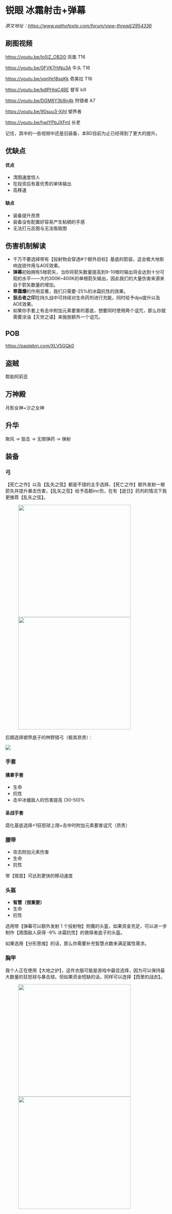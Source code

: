 # 锐眼  冰霜射击+弹幕

*原文地址：https://www.pathofexile.com/forum/view-thread/2954336*

## 刷图视频

https://youtu.be/Io5lZ_OB2l0 凤凰 T16

https://youtu.be/0FVK7rhNu3A 牛头 T16

https://youtu.be/yqnYe18spKk 奇美拉 T16

https://youtu.be/kdlPHlqC4BE 督军 kill

https://youtu.be/DGM6Y3b9n4k 狩猎者 A7

https://youtu.be/90suu3-XjhI 塑界者

https://youtu.be/hwlYPbJXFmI 长老

记住，其中的一些视频中还是旧装备，本BD目前为止已经得到了更大的提升。



## 优缺点

#### 优点

- 清图速度惊人
- 在投资后有着优秀的单体输出
- 高移速

#### 缺点

- 装备提升昂贵
- 装备没有配置好容易产生粘稠的手感
- 无法打元反图与无法吸取图



## 伤害机制解读

- 千万不要选择带有【投射物会穿透#个额外目标】基底的箭袋，这会极大地影响连锁作用与AOE效果。
- **弹幕**初始拥有5根箭矢，当你将箭矢数量提高到9-10根时输出将会达到十分可观的水平——大约300K~400K的单根箭矢输出，因此我们的大量伤害来源来自于箭矢数量的增加。
- **寒霜爆**的作用显著，我们只需要-25%的冰霜抗性的效果。
- **狙击者之印**在持久战中可持续对生命药剂进行充能，同时给予dps提升以及AOE效果。
- 如果你手套上有击中附加元素要害的基底，想要同时使用两个诅咒，那么你就需要涂油【灭世之语】来施放额外一个诅咒。

## POB

https://pastebin.com/XLV5GQk0

## 盗贼

帮助阿莉亚

## 万神殿

月影女神+沙之女神

## 升华

聚风 → 狙击 → 无限弹药 → 弹射

## 装备

### 弓

【死亡之作】以及【乱矢之弦】都是不错的主手选择，【死亡之作】额外发射一根箭矢并提升暴击伤害，【乱矢之弦】给予高额inc伤，在有【逝日】药剂的情况下我更推荐【乱矢之弦】。

<figure class="third">
    <img src="E:\poe_trans\ICESHOT\pic\death's-opus.png" width="350"/><img src="E:\poe_trans\ICESHOT\pic\chin-sol.png" width="350"/>
</figure>
后期选择塑界底子的林野猎弓（极其昂贵）：

![](E:\poe_trans\ICESHOT\pic\thicketBow.png)

### 手套

#### 擒拿手套

- 生命
- 抗性
- 击中冰缓敌人的伤害提高 (30–50)%

#### 圣战手套

腐化基底选择+1狂怒球上限+击中时附加元素要害诅咒（昂贵）

### 腰带

- 攻击附加元素伤害
- 生命
- 抗性

带【猎首】可达到更快的移动速度

### 头盔

- **智慧（很重要）**
- 生命
- 抗性

选用带【弹幕可以额外发射 1 个投射物】附魔的头盔，如果资金充足，可以进一步制作【周围敌人获得 -9% 冰霜抗性】的救赎者底子的头盔。

如果选用【分形思维】的话，那么你需要补充智慧点数来满足属性需求。

### 胸甲

我个人正在使用【大地之护】，这件衣服可能是游戏中最佳选择，因为可以保持最大数量的狂怒球与暴击球。但如果资金短缺的话，同样可以选择【西里的战衣】。

<figure class="third">
    <img src="E:\poe_trans\ICESHOT\pic\farrul's-fur.png" width="350"/><img src="E:\poe_trans\ICESHOT\pic\hyrri's-ire.png" width="350"/>
</figure>